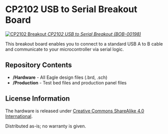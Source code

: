CP2102 USB to Serial Breakout Board
===================================

[![CP2102 Breakout](https://cdn.sparkfun.com/assets/parts/1/5/9/00198-01a.jpg)
*CP2102 USB to Serial Breakout (BOB-00198)*](https://www.sparkfun.com/products/198)

This breakout board enables you to connect to a standard USB A to B cable and communicate to your microcontroller via serial logic.


Repository Contents
-------------------
* **/Hardware** - All Eagle design files (.brd, .sch)
* **/Production** - Test bed files and production panel files

License Information
-------------------
The hardware is released under [Creative Commons ShareAlike 4.0 International](https://creativecommons.org/licenses/by-sa/4.0/).

Distributed as-is; no warranty is given.
